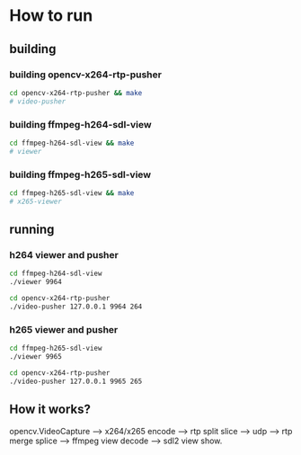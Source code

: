 # How to run
## building

### building opencv-x264-rtp-pusher
``` sh
cd opencv-x264-rtp-pusher && make
# video-pusher
```

### building ffmpeg-h264-sdl-view
``` sh
cd ffmpeg-h264-sdl-view && make
# viewer
```

### building ffmpeg-h265-sdl-view
``` sh
cd ffmpeg-h265-sdl-view && make
# x265-viewer
```

## running
### h264 viewer and pusher
```sh
cd ffmpeg-h264-sdl-view
./viewer 9964

cd opencv-x264-rtp-pusher
./video-pusher 127.0.0.1 9964 264
```

### h265 viewer and pusher
```sh
cd ffmpeg-h265-sdl-view
./viewer 9965

cd opencv-x264-rtp-pusher
./video-pusher 127.0.0.1 9965 265
```

## How it works?
opencv.VideoCapture --> x264/x265 encode --> rtp split slice --> udp --> rtp merge splice --> ffmpeg view decode --> sdl2 view show.
